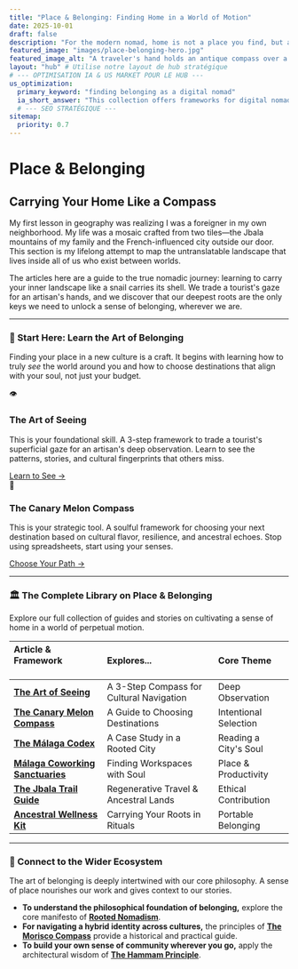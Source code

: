 ```yaml
---
title: "Place & Belonging: Finding Home in a World of Motion"
date: 2025-10-01
draft: false
description: "For the modern nomad, home is not a place you find, but a skill you cultivate. Discover frameworks for navigating new cultures with depth and finding belonging between worlds."
featured_image: "images/place-belonging-hero.jpg"
featured_image_alt: "A traveler's hand holds an antique compass over a map. The needle points not north, but to a glowing, miniature, rooted tree at its center, symbolizing that true direction and belonging are found within."
layout: "hub" # Utilise notre layout de hub stratégique
# --- OPTIMISATION IA & US MARKET POUR LE HUB ---
us_optimization:
  primary_keyword: "finding belonging as a digital nomad"
  ia_short_answer: "This collection offers frameworks for digital nomads on finding a sense of belonging. It explores how to cultivate 'home' as a skill through deep cultural observation ('The Art of Seeing') and intentional destination selection ('The Canary Melon Compass')."
  # --- SEO STRATÉGIQUE ---
sitemap:
  priority: 0.7
---
```


# Place & Belonging
## Carrying Your Home Like a Compass

My first lesson in geography was realizing I was a foreigner in my own neighborhood. My life was a mosaic crafted from two tiles—the Jbala mountains of my family and the French-influenced city outside our door. This section is my lifelong attempt to map the untranslatable landscape that lives inside all of us who exist between worlds.

The articles here are a guide to the true nomadic journey: learning to carry your inner landscape like a snail carries its shell. We trade a tourist's gaze for an artisan's hands, and we discover that our deepest roots are the only keys we need to unlock a sense of belonging, wherever we are.

---

### 🧭 Start Here: Learn the Art of Belonging

Finding your place in a new culture is a craft. It begins with learning how to truly *see* the world around you and how to choose destinations that align with your soul, not just your budget.

<div class="framework-grid-highlight">
  <div class="framework-card-highlight">
    <div class="card-icon">👁️</div>
    <h3>The Art of Seeing</h3>
    <p>This is your foundational skill. A 3-step framework to trade a tourist's superficial gaze for an artisan's deep observation. Learn to see the patterns, stories, and cultural fingerprints that others miss.</p>
    <a href="/place-belonging/art-of-seeing/" class="btn-primary">Learn to See &rarr;</a>
  </div>
  <div class="framework-card-highlight">
    <div class="card-icon">🍈</div>
    <h3>The Canary Melon Compass</h3>
    <p>This is your strategic tool. A soulful framework for choosing your next destination based on cultural flavor, resilience, and ancestral echoes. Stop using spreadsheets, start using your senses.</p>
    <a href="/place-belonging/canary-melon-compass/" class="btn-secondary">Choose Your Path &rarr;</a>
  </div>
</div>

---

### 🏛️ The Complete Library on Place & Belonging

Explore our full collection of guides and stories on cultivating a sense of home in a world of perpetual motion.

| Article & Framework &nbsp; &nbsp; &nbsp; &nbsp; &nbsp; &nbsp; &nbsp; &nbsp; | Explores... | Core Theme |
|:---|:---|:---|
| **[The Art of Seeing](/place-belonging/art-of-seeing/)** | A 3-Step Compass for Cultural Navigation | Deep Observation |
| **[The Canary Melon Compass](/place-belonging/canary-melon-compass/)** | A Guide to Choosing Destinations | Intentional Selection |
| **[The Málaga Codex](/malaga-codex/)** | A Case Study in a Rooted City | Reading a City's Soul |
| **[Málaga Coworking Sanctuaries](/place-belonging/malaga-coworking-sanctuaries/)** | Finding Workspaces with Soul | Place & Productivity |
| **[The Jbala Trail Guide](/place-belonging/jbala-trail-guide/)** | Regenerative Travel & Ancestral Lands | Ethical Contribution |
| **[Ancestral Wellness Kit](/place-belonging/ancestral-wellness-kit/)** | Carrying Your Roots in Rituals | Portable Belonging |

---

### 🔗 Connect to the Wider Ecosystem

The art of belonging is deeply intertwined with our core philosophy. A sense of place nourishes our work and gives context to our stories.

- **To understand the philosophical foundation of belonging,** explore the core manifesto of **[Rooted Nomadism](/stories-wisdom/rooted-nomadism-philosophy/)**.
- **For navigating a hybrid identity across cultures,** the principles of **[The Morisco Compass](/stories-wisdom/morisco-compass/)** provide a historical and practical guide.
- **To build your own sense of community wherever you go,** apply the architectural wisdom of **[The Hammam Principle](/work-productivity/hammam-principle-community/)**.